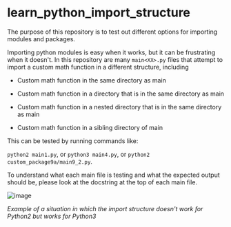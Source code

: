 # learn_python_import_structure
The purpose of this repository is to test out different options for importing modules and packages.

Importing python modules is easy when it works, but it can be frustrating when it doesn't. In this repository are many `main<XX>.py` files that attempt to import a custom math function in a different structure, including

* Custom math function in the same directory as main

* Custom math function in a directory that is in the same directory as main

* Custom math function in a nested directory that is in the same directory as main

* Custom math function in a sibling directory of main

This can be tested by running commands like:

`python2 main1.py`, or `python3 main4.py`, or `python2 custom_package9a/main9_2.py`.

To understand what each main file is testing and what the expected output should be, please look at the docstring at the top of each main file.

![image](https://user-images.githubusercontent.com/26510814/94515670-f03c9d00-01d8-11eb-8be7-d820242c7649.png)

_Example of a situation in which the import structure doesn't work for Python2 but works for Python3_
